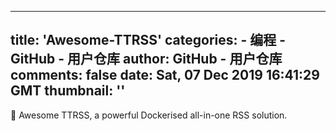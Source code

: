 
---
title: 'Awesome-TTRSS'
categories: 
    - 编程
    - GitHub - 用户仓库
author: GitHub - 用户仓库
comments: false
date: Sat, 07 Dec 2019 16:41:29 GMT
thumbnail: ''
---

<div>   
🐋 Awesome TTRSS, a powerful Dockerised all-in-one RSS solution.  
</div>
            
